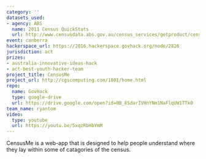 ```yaml
---
category: ''
datasets_used:
- agency: ABS
  name: 2011 Census QuickStats
  url: http://www.censusdata.abs.gov.au/census_services/getproduct/census/2011/quickstat/0?opendocument&navpos=220
event: canberra
hackerspace_url: https://2016.hackerspace.govhack.org/node/2826
jurisdiction: act
prizes:
- australia-innovative-ideas-hack
- act-best-youth-hacker-team
project_title: CensusMe
project_url: http://cgscomputing.com/1801/home.html
repo:
  name: GovHack
  type: google-drive
  url: https://drive.google.com/open?id=0B_8SdarIVHnYNm1NaFlqUW1TTk0
team_name: ryantom
video:
  type: youtube
  url: https://youtu.be/5xqzRbHbYmM
---
```


CensusMe is a web-app that is designed to help people understand where they lay within some of catagories of the census.